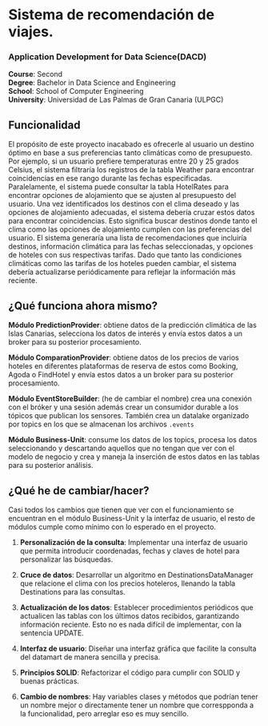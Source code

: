 # Sistema de recomendación de viajes.
### Application Development for Data Science(DACD)
**Course**: Second  
**Degree**: Bachelor in Data Science and Engineering  
**School**: School of Computer Engineering  
**University**: Universidad de Las Palmas de Gran Canaria (ULPGC)

## Funcionalidad
El propósito de este proyecto inacabado es ofrecerle al usuario un destino óptimo en base a sus preferencias tanto climáticas como de presupuesto. Por ejemplo, si un usuario prefiere temperaturas entre 20 y 25 grados Celsius, el sistema filtraría los registros de la tabla Weather para encontrar coincidencias en ese rango durante las fechas especificadas. Paralelamente, el sistema puede consultar la tabla HotelRates para encontrar opciones de alojamiento que se ajusten al presupuesto del usuario. Una vez identificados los destinos con el clima deseado y las opciones de alojamiento adecuadas, el sistema debería cruzar estos datos para encontrar coincidencias. Esto significa buscar destinos donde tanto el clima como las opciones de alojamiento cumplen con las preferencias del usuario. El sistema generaría una lista de recomendaciones que incluiría destinos, información climática para las fechas seleccionadas, y opciones de hoteles con sus respectivas tarifas. Dado que tanto las condiciones climáticas como las tarifas de los hoteles pueden cambiar, el sistema debería actualizarse periódicamente para reflejar la información más reciente.

## ¿Qué funciona ahora mismo?

**Módulo PredictionProvider**: obtiene datos de la predicción climática de las Islas Canarias, selecciona los datos de interés y envía estos datos a un broker para su posterior procesamiento.

**Módulo ComparationProvider**: obtiene datos de los precios de varios hoteles en diferentes plataformas de reserva de estos como Booking, Agoda o FindHotel y envía estos datos a un broker para su posterior procesamiento.

**Módulo EventStoreBuilder**: (he de cambiar el nombre) crea una conexión con el bróker y una sesión además crear un consumidor durable a los tópicos que publican los sensores. También crea un datalake organizado por topics en los que se almacenan los archivos `.events`

**Módulo Business-Unit**: consume los datos de los topics, procesa los datos seleccionando y descartando aquellos que no tengan que ver con el modelo de negocio y crea y maneja la inserción de estos datos en las tablas para su posterior análisis.

## ¿Qué he de cambiar/hacer?
  Casi todos los cambios que tienen que ver con el funcionamiento se encuentran en el módulo Business-Unit y la interfaz de usuario, el resto de módulos cumple como mínimo con lo esperado en el proyecto.
1. **Personalización de la consulta**: Implementar una interfaz de usuario que permita introducir coordenadas, fechas y claves de hotel para personalizar las búsquedas.
 
2. **Cruce de datos**:  Desarrollar un algoritmo en DestinationsDataManager que relacione el clima con los precios hoteleros, llenando la tabla Destinations para las consultas.

3. **Actualización de los datos**:  Establecer procedimientos periódicos que actualicen las tablas con los últimos datos recibidos, garantizando información reciente. Esto no es nada difícil de implementar, con la sentencia UPDATE.

4. **Interfaz de usuario**: Diseñar una interfaz gráfica que facilite la consulta del datamart de manera sencilla y precisa.

5. **Principios SOLID**:  Refactorizar el código para cumplir con SOLID y buenas prácticas.

6. **Cambio de nombres**: Hay variables clases y métodos que podrían tener un nombre mejor o directamente tener un nombre que correspponda a la funcionalidad, pero arreglar eso es muy sencillo.
